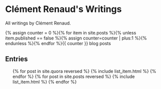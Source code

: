 # Clément Renaud's Writings

All writings by Clément Renaud.

{% assign counter = 0 %}{% for item in site.posts %}{% unless item.published == false %}{% assign counter=counter | plus:1 %}{% endunless %}{% endfor %}{{ counter }} blog posts


## Entries

<ul>
{% for post in site.quora reversed %}
  {% include list_item.html %}
{% endfor %}
{% for post in site.posts reversed %}
  {% include list_item.html %}
{% endfor %}
</ul>

